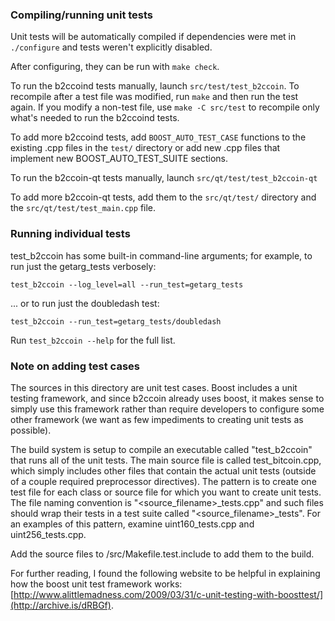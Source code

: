 ### Compiling/running unit tests

Unit tests will be automatically compiled if dependencies were met in `./configure`
and tests weren't explicitly disabled.

After configuring, they can be run with `make check`.

To run the b2ccoind tests manually, launch `src/test/test_b2ccoin`. To recompile
after a test file was modified, run `make` and then run the test again. If you
modify a non-test file, use `make -C src/test` to recompile only what's needed
to run the b2ccoind tests.

To add more b2ccoind tests, add `BOOST_AUTO_TEST_CASE` functions to the existing
.cpp files in the `test/` directory or add new .cpp files that
implement new BOOST_AUTO_TEST_SUITE sections.

To run the b2ccoin-qt tests manually, launch `src/qt/test/test_b2ccoin-qt`

To add more b2ccoin-qt tests, add them to the `src/qt/test/` directory and
the `src/qt/test/test_main.cpp` file.

### Running individual tests

test_b2ccoin has some built-in command-line arguments; for
example, to run just the getarg_tests verbosely:

    test_b2ccoin --log_level=all --run_test=getarg_tests

... or to run just the doubledash test:

    test_b2ccoin --run_test=getarg_tests/doubledash

Run `test_b2ccoin --help` for the full list.

### Note on adding test cases

The sources in this directory are unit test cases.  Boost includes a
unit testing framework, and since b2ccoin already uses boost, it makes
sense to simply use this framework rather than require developers to
configure some other framework (we want as few impediments to creating
unit tests as possible).

The build system is setup to compile an executable called "test_b2ccoin"
that runs all of the unit tests.  The main source file is called
test_bitcoin.cpp, which simply includes other files that contain the
actual unit tests (outside of a couple required preprocessor
directives).  The pattern is to create one test file for each class or
source file for which you want to create unit tests.  The file naming
convention is "<source_filename>_tests.cpp" and such files should wrap
their tests in a test suite called "<source_filename>_tests".  For an
examples of this pattern, examine uint160_tests.cpp and
uint256_tests.cpp.

Add the source files to /src/Makefile.test.include to add them to the build.

For further reading, I found the following website to be helpful in
explaining how the boost unit test framework works:
[http://www.alittlemadness.com/2009/03/31/c-unit-testing-with-boosttest/](http://archive.is/dRBGf).
